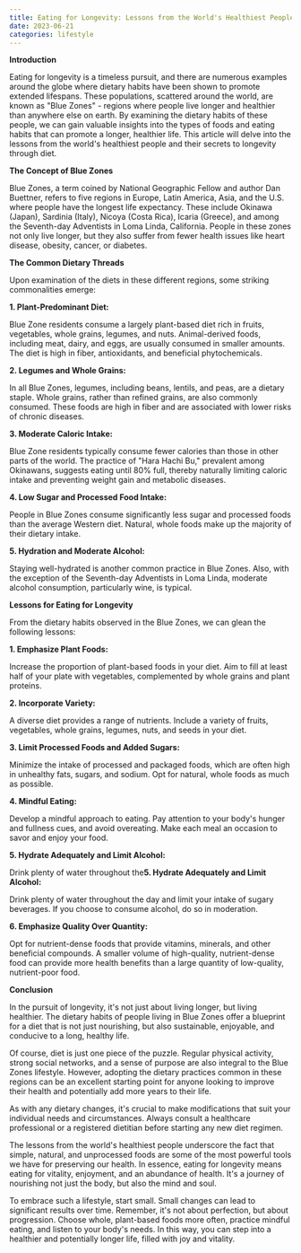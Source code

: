 ```yaml
---
title: Eating for Longevity: Lessons from the World's Healthiest People
date: 2023-06-21
categories: lifestyle
---
```

**Introduction**

Eating for longevity is a timeless pursuit, and there are numerous examples around the globe where dietary habits have been shown to promote extended lifespans. These populations, scattered around the world, are known as "Blue Zones" - regions where people live longer and healthier than anywhere else on earth. By examining the dietary habits of these people, we can gain valuable insights into the types of foods and eating habits that can promote a longer, healthier life. This article will delve into the lessons from the world's healthiest people and their secrets to longevity through diet.

**The Concept of Blue Zones**

Blue Zones, a term coined by National Geographic Fellow and author Dan Buettner, refers to five regions in Europe, Latin America, Asia, and the U.S. where people have the longest life expectancy. These include Okinawa (Japan), Sardinia (Italy), Nicoya (Costa Rica), Icaria (Greece), and among the Seventh-day Adventists in Loma Linda, California. People in these zones not only live longer, but they also suffer from fewer health issues like heart disease, obesity, cancer, or diabetes.

**The Common Dietary Threads**

Upon examination of the diets in these different regions, some striking commonalities emerge:

**1. Plant-Predominant Diet:**

Blue Zone residents consume a largely plant-based diet rich in fruits, vegetables, whole grains, legumes, and nuts. Animal-derived foods, including meat, dairy, and eggs, are usually consumed in smaller amounts. The diet is high in fiber, antioxidants, and beneficial phytochemicals.

**2. Legumes and Whole Grains:**

In all Blue Zones, legumes, including beans, lentils, and peas, are a dietary staple. Whole grains, rather than refined grains, are also commonly consumed. These foods are high in fiber and are associated with lower risks of chronic diseases.

**3. Moderate Caloric Intake:**

Blue Zone residents typically consume fewer calories than those in other parts of the world. The practice of "Hara Hachi Bu," prevalent among Okinawans, suggests eating until 80% full, thereby naturally limiting caloric intake and preventing weight gain and metabolic diseases.

**4. Low Sugar and Processed Food Intake:**

People in Blue Zones consume significantly less sugar and processed foods than the average Western diet. Natural, whole foods make up the majority of their dietary intake.

**5. Hydration and Moderate Alcohol:**

Staying well-hydrated is another common practice in Blue Zones. Also, with the exception of the Seventh-day Adventists in Loma Linda, moderate alcohol consumption, particularly wine, is typical.

**Lessons for Eating for Longevity**

From the dietary habits observed in the Blue Zones, we can glean the following lessons:

**1. Emphasize Plant Foods:**

Increase the proportion of plant-based foods in your diet. Aim to fill at least half of your plate with vegetables, complemented by whole grains and plant proteins.

**2. Incorporate Variety:**

A diverse diet provides a range of nutrients. Include a variety of fruits, vegetables, whole grains, legumes, nuts, and seeds in your diet.

**3. Limit Processed Foods and Added Sugars:**

Minimize the intake of processed and packaged foods, which are often high in unhealthy fats, sugars, and sodium. Opt for natural, whole foods as much as possible.

**4. Mindful Eating:**

Develop a mindful approach to eating. Pay attention to your body's hunger and fullness cues, and avoid overeating. Make each meal an occasion to savor and enjoy your food.

**5. Hydrate Adequately and Limit Alcohol:**

Drink plenty of water throughout the**5. Hydrate Adequately and Limit Alcohol:**

Drink plenty of water throughout the day and limit your intake of sugary beverages. If you choose to consume alcohol, do so in moderation.

**6. Emphasize Quality Over Quantity:**

Opt for nutrient-dense foods that provide vitamins, minerals, and other beneficial compounds. A smaller volume of high-quality, nutrient-dense food can provide more health benefits than a large quantity of low-quality, nutrient-poor food.

**Conclusion**

In the pursuit of longevity, it's not just about living longer, but living healthier. The dietary habits of people living in Blue Zones offer a blueprint for a diet that is not just nourishing, but also sustainable, enjoyable, and conducive to a long, healthy life.

Of course, diet is just one piece of the puzzle. Regular physical activity, strong social networks, and a sense of purpose are also integral to the Blue Zones lifestyle. However, adopting the dietary practices common in these regions can be an excellent starting point for anyone looking to improve their health and potentially add more years to their life.

As with any dietary changes, it's crucial to make modifications that suit your individual needs and circumstances. Always consult a healthcare professional or a registered dietitian before starting any new diet regimen.

The lessons from the world's healthiest people underscore the fact that simple, natural, and unprocessed foods are some of the most powerful tools we have for preserving our health. In essence, eating for longevity means eating for vitality, enjoyment, and an abundance of health. It's a journey of nourishing not just the body, but also the mind and soul.

To embrace such a lifestyle, start small. Small changes can lead to significant results over time. Remember, it's not about perfection, but about progression. Choose whole, plant-based foods more often, practice mindful eating, and listen to your body's needs. In this way, you can step into a healthier and potentially longer life, filled with joy and vitality.
